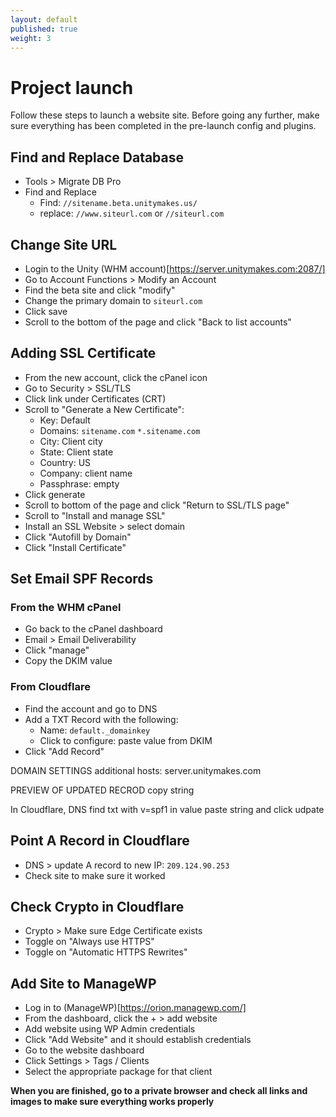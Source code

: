 ```yaml
---
layout: default
published: true
weight: 3
---
```


# Project launch
Follow these steps to launch a website site. Before going any further, make sure everything has been completed in the pre-launch config and plugins.

## Find and Replace Database
- Tools > Migrate DB Pro
- Find and Replace
  * Find: `//sitename.beta.unitymakes.us/`
  * replace: `//www.siteurl.com` or `//siteurl.com`

## Change Site URL
- Login to the Unity (WHM account)[https://server.unitymakes.com:2087/]
- Go to Account Functions > Modify an Account   
- Find the beta site and click "modify"
- Change the primary domain to `siteurl.com`
- Click save
- Scroll to the bottom of the page and click "Back to list accounts"

## Adding SSL Certificate
- From the new account, click the cPanel icon
- Go to Security > SSL/TLS
- Click link under Certificates (CRT)
- Scroll to "Generate a New Certificate":
    - Key: Default
    - Domains: `sitename.com`
               `*.sitename.com`
    - City: Client city
    - State: Client state
    - Country: US
    - Company: client name
    - Passphrase: empty
- Click generate
- Scroll to bottom of the page and click "Return to SSL/TLS page"
- Scroll to "Install and manage SSL"
- Install an SSL Website > select domain
- Click "Autofill by Domain"
- Click "Install Certificate"

## Set Email SPF Records
### From the WHM cPanel
- Go back to the cPanel dashboard
- Email > Email Deliverability
- Click "manage"
- Copy the DKIM value

### From Cloudflare
- Find the account and go to DNS
- Add a TXT Record with the following:
    - Name: `default._domainkey`
    - Click to configure: paste value from DKIM
- Click "Add Record"

DOMAIN SETTINGS
additional hosts: server.unitymakes.com

PREVIEW OF UPDATED RECROD
copy string

In Cloudflare, DNS find txt with v=spf1 in value
paste string and click udpate

## Point A Record in Cloudflare
- DNS > update A record to new IP: `209.124.90.253`
- Check site to make sure it worked

## Check Crypto in Cloudflare
- Crypto > Make sure Edge Certificate exists
- Toggle on "Always use HTTPS"
- Toggle on "Automatic HTTPS Rewrites"

## Add Site to ManageWP
- Log in to (ManageWP)[https://orion.managewp.com/]
- From the dashboard, click the + > add website
- Add website using WP Admin credentials
- Click "Add Website" and it should establish credentials
- Go to the website dashboard
- Click Settings > Tags / Clients
- Select the appropriate package for that client 

**When you are finished, go to a private browser and check all links and images to make sure everything works properly**
